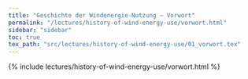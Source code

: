 ```yaml
---
title: "Geschichte der Windenergie-Nutzung – Vorwort"
permalink: "/lectures/history-of-wind-energy-use/vorwort.html"
sidebar: "sidebar"
toc: true
tex_path: "src/lectures/history-of-wind-energy-use/01_vorwort.tex"
---
```


{% include lectures/history-of-wind-energy-use/vorwort.html %}